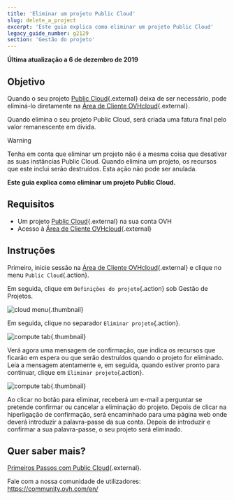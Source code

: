 ```yaml
---
title: 'Eliminar um projeto Public Cloud'
slug: delete_a_project
excerpt: 'Este guia explica como eliminar um projeto Public Cloud'
legacy_guide_number: g2129
section: 'Gestão do projeto'
---
```


**Última atualização a 6 de dezembro de 2019**

## Objetivo

Quando o seu projeto [Public Cloud](https://docs.ovh.com/pt/public-cloud/){.external} deixa de ser necessário, pode eliminá-lo diretamente na [Área de Cliente OVHcloud](https://www.ovh.com/auth/?action=gotomanager){.external}.

Quando elimina o seu projeto Public Cloud, será criada uma fatura final pelo valor remanescente em dívida.

> [!warning]
>
Tenha em conta que eliminar um projeto não é a mesma coisa que desativar as suas instâncias Public Cloud. Quando elimina um projeto, os recursos que este inclui serão destruídos. Esta ação não pode ser anulada.
>

**Este guia explica como eliminar um projeto Public Cloud.**

## Requisitos

* Um projeto [Public Cloud](https://www.ovhcloud.com/pt/public-cloud/){.external} na sua conta OVH
* Acesso à [Área de Cliente OVHcloud](https://www.ovh.com/auth/?action=gotomanager){.external}

## Instruções

Primeiro, inicie sessão na [Área de Cliente OVHcloud](https://www.ovh.com/auth/?action=gotomanager){.external} e clique no menu `Public Cloud`{.action}.

Em seguida, clique em `Definições do projeto`{.action} sob Gestão de Projetos.

![cloud menu](images/deleteproject.png){.thumbnail}

Em seguida, clique no separador `Eliminar projeto`{.action}.

![compute tab](images/deleteproject1.png){.thumbnail}

Verá agora uma mensagem de confirmação, que indica os recursos que ficarão em espera ou que serão destruídos quando o projeto for eliminado. Leia a mensagem atentamente e, em seguida, quando estiver pronto para continuar, clique em `Eliminar projeto`{.action}.

![compute tab](images/deleteproject2.png){.thumbnail}

Ao clicar no botão para eliminar, receberá um e-mail a perguntar se pretende confirmar ou cancelar a eliminação do projeto. Depois de clicar na hiperligação de confirmação, será encaminhado para uma página web onde deverá introduzir a palavra-passe da sua conta. Depois de introduzir e confirmar a sua palavra-passe, o seu projeto será eliminado.

## Quer saber mais?

[Primeiros Passos com Public Cloud](https://docs.ovh.com/pt/public-cloud/comecar_com_o_public_cloud_identificar-se_e_criar_um_projeto/){.external}.

Fale com a nossa comunidade de utilizadores: <https://community.ovh.com/en/>
